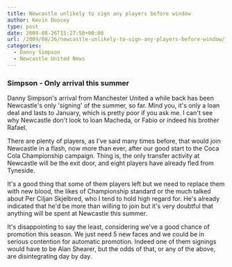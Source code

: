 ```yaml
---
title: Newcastle unlikely to sign any players before window
author: Kevin Doocey
type: post
date: 2009-08-26T15:27:50+00:00
url: /2009/08/26/newcastle-unlikely-to-sign-any-players-before-window/
categories:
  - Danny Simpson
  - Newcastle United News
---
```

### Simpson - Only arrival this summer

Danny Simpson's arrival from Manchester United a while back has been Newcastle's only 'signing' of the summer, so far. Mind you, it's only a loan deal and lasts to January, which is pretty poor if you ask me. I can't see why Newcastle don't look to loan Macheda, or Fabio or indeed  his brother Rafael.

There are plenty of players, as I've said many times before, that would join Newcastle in a flash, now more than ever, after our good start to the Coca Cola Championship campaign. Thing is, the only transfer activity at Newcastle will be the exit door, and eight players have already fled from Tyneside.

It's a good thing that some of them players left but we need to replace them with new blood, the likes of Championship standard or the much talked about Per Ciljan Skjelbred, who I tend to hold high regard for. He's already indicated that he'd be more than willing to join but it's very doubtful that anything will be spent at Newcastle this summer.

It's disappointing to say the least, considering we've a good chance of promotion this season. We just need 5 new faces and we could be in serious contention for automatic promotion. Indeed one of them signings would have to be Alan Shearer, but the odds of that, or any of the above, are disintegrating day by day.
